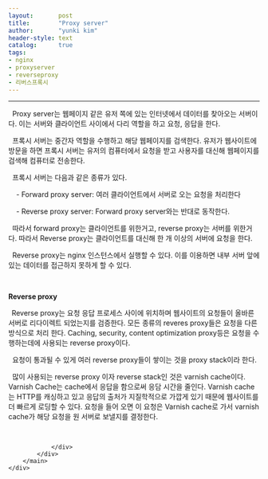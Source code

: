 ```yaml
---
layout:       post
title:        "Proxy server"
author:       "yunki kim"
header-style: text
catalog:      true
tags: 
- nginx
- proxyserver
- reverseproxy
- 리버스프록시
---
```


<head></head>
<body id="tt-body-page" class="">
<div id="wrap" class="wrap-right">
    <div id="container">
        <main class="main ">
            <div class="area-main">
                <div class="area-view">
                    <div class="article-header"></div>
                    <hr>
                    <div class="article-view">
                        <div class="contents_style">
                            <p data-ke-size="size16">&nbsp; Proxy server는 웹페이지 같은 유저 쪽에 있는 인터넷에서 데이터를 찾아오는 서버이다. 이는 서버와 클라이언트 사이에서 다리 역할을 하고 요청, 응답을 한다.&nbsp;</p>
<p data-ke-size="size16">&nbsp; 프록시 서버는 중간자 역할을 수행하고 해당 웹페이지를 검색한다. 유저가 웹사이트에 방문을 하면 프록시 서버는 유저의 컴퓨터에서 요청을 받고 사용자를 대신해 웹페이지를 검색해 컴퓨터로 전송한다.&nbsp;</p>
<p data-ke-size="size16">&nbsp; 프록시 서버는 다음과 같은 종류가 있다.</p>
<p data-ke-size="size16">&nbsp; &nbsp; - Forward proxy server: 여러 클라이언트에서 서버로 오는 요청을 처리한다</p>
<p data-ke-size="size16">&nbsp; &nbsp; - Reverse proxy server: Forward proxy server와는 반대로 동작한다.</p>
<p data-ke-size="size16">&nbsp; 따라서 forward proxy는 클라이언트를 위한거고, reverse proxy는 서버를 위한거다. 따라서 Reverse proxy는 클라이언트를 대신해 한 개 이상의 서버에 요청을 한다.&nbsp;</p>
<p data-ke-size="size16">&nbsp; Reverse proxy는 nginx 인스턴스에서 실행할 수 있다. 이를 이용하면 내부 서버 앞에 있는 데이터를 접근하지 못하게 할 수 있다.&nbsp;</p>
<p data-ke-size="size16">&nbsp;</p>
<p data-ke-size="size16"><b>Reverse proxy</b></p>
<p data-ke-size="size16"><b>&nbsp;&nbsp;</b>Reverse proxy는 요청 응답 프로세스 사이에 위치하며 웹사이트의 요청들이 올바른 서버로 리다이렉트 되었는지를 검증한다. 모든 종류의 reveres proxy들은 요청을 다른 방식으로 처리 한다. Caching, security, content optimization proxy등은 요청을 수행하는데에 사용되는 reverse proxy이다.&nbsp;</p>
<p data-ke-size="size16">&nbsp; 요청이 통과될 수 있게 여러 reverse proxy들이 쌓이는 것을 proxy stack이라 한다.&nbsp;</p>
<p data-ke-size="size16">&nbsp; 많이 사용되는 reverse proxy 이자 reverse stack인 것은 varnish cache이다. Varnish Cache는 cache에서 응답을 함으로써 응담 시간을 줄인다. Varnish cache는 HTTP를 캐싱하고 있고 응답의 출처가 지질학적으로 가깝게 있기 때문에 웹사이트를 더 빠르게 로딩할 수 있다. 요청을 들어 오면 이 요청은 Varnish cache로 가서 varnish cache가 해당 요청을 원 서버로 보낼지를 결정한다.</p>
                        </div>
                        <br>
                        <div class="tags"></div>
                    </div>
                    
                </div>
            </div>
        </main>
    </div>
</div>


</body>